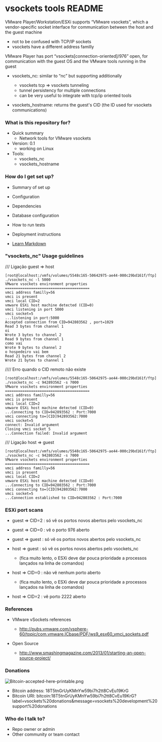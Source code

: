 # vsockets tools README #

VMware Player/Workstation/ESXi supports “VMware vsockets”, which a vendor-specific socket interface for communication between the host and the guest machine

* not to be confused with TCP/IP sockets
* vsockets have a different address familly

VMware Player has port “vsockets[connection-oriented]/976” open, for communication with the guest OS and the VMware tools running in the guest

* vsockets_nc: similar to “nc” but supporting additionally 
    * vsockets tcp => vsockets tunneling
    * tunnel persistency for multiple connections
    * can be very useful to integrate with tcp/ip oriented tools

* vsockets_hostname: returns the guest's CID (the ID used for vsockets communications)

### What is this repository for? ###

* Quick summary
    + Network tools for VMware vsockets
* Version: 0.1
    + working on Linux
* Tools:
    + vsockets_nc
    + vsockets_hostname

### How do I get set up? ###

* Summary of set up
* Configuration
* Dependencies
* Database configuration
* How to run tests
* Deployment instructions

* [Learn Markdown](https://bitbucket.org/tutorials/markdowndemo)

### "vsockets_nc" Usage guidelines ###

/// Ligação guest => host

~~~~
[root@localhost:/vmfs/volumes/5548c165-50642975-ae44-000c29bd161f/ftp] ./vsockets_nc -l 5000
VMware vsockets environment properties
=======================================
vmci address familly=56
vmci is present
vmci local CID=2
vmware ESXi host machine detected (CID=0)
vmci listening in port 5000
vmci socket=5
...listening in port:5000
Accepted connection from CID=942803562 , port=1029
Read 3 bytes from channel 1
oi
Wrote 3 bytes to channel 2
Read 9 bytes from channel 1
como vai
Wrote 9 bytes to channel 2
o hospedeiro vai bem
Read 21 bytes from channel 2
Wrote 21 bytes to channel 1
~~~~


//// Erro quando o CID remoto não existe

~~~~
[root@localhost:/vmfs/volumes/5548c165-50642975-ae44-000c29bd161f/ftp] ./vsockets_nc -c 942893562 -s 7000
VMware vsockets environment properties
=======================================
vmci address familly=56
vmci is present
vmci local CID=2
vmware ESXi host machine detected (CID=0)
...Connecting to CID=942893562 : Port:7000
vmci connecting to=[CID]942893562:7000
vmci socket=5
connect: Invalid argument
Closing vmci socket 5
...Connection failed: Invalid argument
~~~~

/// Ligação  host => guest

~~~~
[root@localhost:/vmfs/volumes/5548c165-50642975-ae44-000c29bd161f/ftp] ./vsockets_nc -c 942803562 -s 7000
VMware vsockets environment properties
=======================================
vmci address familly=56
vmci is present
vmci local CID=2
vmware ESXi host machine detected (CID=0)
...Connecting to CID=942803562 : Port:7000
vmci connecting to=[CID]942803562:7000
vmci socket=5
...Connection established to CID=942803562 : Port:7000
~~~~


### ESXi port scans ###

* guest => CID=2 : só vê os portos novos abertos pelo vsockets_nc
* guest => CID=0 : vê o porto 976 aberto
* guest => guest : só vê os portos novos abertos pelo vsockets_nc

* host => guest : só vê os portos novos abertos pelo vsockets_nc
   * (fica muito lento, o ESXi deve dar pouca prioridade a processos lançados na linha de comandos)

* host => CID=0 : não vê nenhum porto aberto
   * (fica muito lento, o ESXi deve dar pouca prioridade a processos lançados na linha de comandos)

* host => CID=2 : vê porto 2222 aberto

### References ###

* VMware vSockets references
   + http://pubs.vmware.com/vsphere-60/topic/com.vmware.ICbase/PDF/ws9_esx60_vmci_sockets.pdf

* Open Source
    + http://www.smashingmagazine.com/2013/01/starting-an-open-source-project/

### Donations ###

![Bitcoin-accepted-here-printable.png](https://bitbucket.org/repo/XE88rK/images/1985448334-Bitcoin-accepted-here-printable.png)

* Bitcoin address: 18T5tnGrUyKMnYw59bi7h2tt8CvEu19KrG
* Bitcoin URI: bitcoin:18T5tnGrUyKMnYw59bi7h2tt8CvEu19KrG?label=vsockets%20donations&message=vsockets%20development%20support%20donations

### Who do I talk to? ###

* Repo owner or admin
* Other community or team contact
